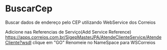 # BuscarCep
Buscar dados de endereço pelo CEP utilizando WebService dos Correios


Adicione nas Referencias de Serviço(Add Service Reference)
https://apps.correios.com.br/SigepMasterJPA/AtendeClienteService/AtendeCliente?wsdl
clique em "GO"
Renomeie no NameSpace para WSCorreios
